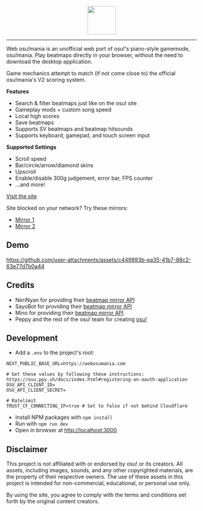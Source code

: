 <p align="center">
  <img height="75" src="https://github.com/user-attachments/assets/d09ccf61-003a-40e0-8d32-b57843133ad6">
</p>

---

Web osu!mania is an unofficial web port of osu!'s piano-style gamemode, osu!mania. Play beatmaps directly in your browser, without the need to download the desktop application.

Game mechanics attempt to match (if not come close to) the official osu!mania's V2 scoring system.

**Features**

- Search & filter beatmaps just like on the osu! site
- Gameplay mods + custom song speed
- Local high scores
- Save beatmaps
- Supports SV beatmaps and beatmap hitsounds
- Supports keyboard, gamepad, and touch screen input

**Supported Settings**

- Scroll speed
- Bar/circle/arrow/diamond skins
- Upscroll
- Enable/disable 300g judgement, error bar, FPS counter
- ...and more!

[Visit the site](https://webosumania.com/)

Site blocked on your network? Try these mirrors:

- [Mirror 1](https://webosumania.hectickiwi.workers.dev)
- [Mirror 2](https://hectickiwi.github.io/Web-Osu-Mania)

## Demo

https://github.com/user-attachments/assets/c449893b-ea35-41b7-88c2-63e77d7b0a44

## Credits

- NeriNyan for providing their [beatmap mirror API](https://nerinyan.stoplight.io/docs/nerinyan-api)
- SayoBot for providing their [beatmap mirror API](https://osu.sayobot.cn/home)
- Mino for providing their [beatmap mirror API](https://dev.catboy.best/docs)
- Peppy and the rest of the osu! team for creating [osu!](https://osu.ppy.sh/)

## Development

- Add a `.env` to the project's root:

```
NEXT_PUBLIC_BASE_URL=https://webosumania.com

# Get these values by following these instructions: https://osu.ppy.sh/docs/index.html#registering-an-oauth-application
OSU_API_CLIENT_ID=
OSU_API_CLIENT_SECRET=

# Ratelimit
TRUST_CF_CONNECTING_IP=true # Set to false if not behind Cloudflare
```

- Install NPM packages with `npm install`
- Run with `npm run dev`
- Open in browser at [http://localhost:3000](http://localhost:3000)

## Disclaimer

This project is not affiliated with or endorsed by osu! or its creators. All assets, including images, sounds, and any other copyrighted materials, are the property of their respective owners. The use of these assets in this project is intended for non-commercial, educational, or personal use only.

By using the site, you agree to comply with the terms and conditions set forth by the original content creators.
